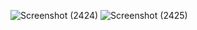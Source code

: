 
![Screenshot (2424)](https://github.com/bintangsyah/VIEWSGROUP_android/assets/109029241/55d69927-6210-4d05-92ef-318cd202c10d)
![Screenshot (2425)](https://github.com/bintangsyah/VIEWSGROUP_android/assets/109029241/5c174b8c-24aa-4345-8e0e-068dbb95fa73)
